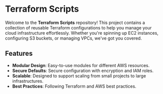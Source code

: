 # Terraform Scripts

Welcome to the **Terraform Scripts** repository! This project contains a collection of reusable Terraform configurations to help you manage your cloud infrastructure effortlessly. Whether you're spinning up EC2 instances, configuring S3 buckets, or managing VPCs, we've got you covered.

## Features

- **Modular Design**: Easy-to-use modules for different AWS resources.
- **Secure Defaults**: Secure configuration with encryption and IAM roles.
- **Scalable**: Designed to support scaling from small projects to large infrastructures.
- **Best Practices**: Following Terraform and AWS best practices.
